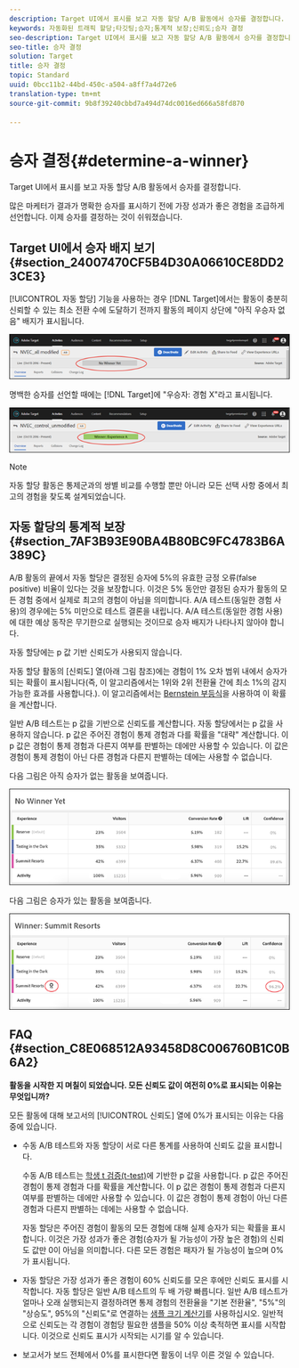 ```yaml
---
description: Target UI에서 표시를 보고 자동 할당 A/B 활동에서 승자를 결정합니다.
keywords: 자동화된 트래픽 할당;타깃팅;승자;통계적 보장;신뢰도;승자 결정
seo-description: Target UI에서 표시를 보고 자동 할당 A/B 활동에서 승자를 결정합니다.
seo-title: 승자 결정
solution: Target
title: 승자 결정
topic: Standard
uuid: 0bcc11b2-44bd-450c-a504-a8ff7a4d72e6
translation-type: tm+mt
source-git-commit: 9b8f39240cbbd7a494d74dc0016ed666a58fd870

---
```



# 승자 결정{#determine-a-winner}

Target UI에서 표시를 보고 자동 할당 A/B 활동에서 승자를 결정합니다.

많은 마케터가 결과가 명확한 승자를 표시하기 전에 가장 성과가 좋은 경험을 조급하게 선언합니다. 이제 승자를 결정하는 것이 쉬워졌습니다.

## Target UI에서 승자 배지 보기 {#section_24007470CF5B4D30A06610CE8DD23CE3}

[!UICONTROL 자동 할당] 기능을 사용하는 경우 [!DNL Target]에서는 활동이 충분히 신뢰할 수 있는 최소 전환 수에 도달하기 전까지 활동의 페이지 상단에 &quot;아직 우승자 없음&quot; 배지가 표시됩니다.

![](assets/auto_traffic_no_winner.png)

명백한 승자를 선언할 때에는 [!DNL Target]에 &quot;우승자: 경험 X&quot;라고 표시됩니다.

![](assets/auto_traffic_winner.png)

>[!NOTE]
>
>자동 할당 활동은 통제군과의 쌍별 비교를 수행할 뿐만 아니라 모든 선택 사항 중에서 최고의 경험을 찾도록 설계되었습니다.

## 자동 할당의 통계적 보장 {#section_7AF3B93E90BA4B80BC9FC4783B6A389C}

A/B 활동의 끝에서 자동 할당은 결정된 승자에 5%의 유효한 긍정 오류(false positive) 비율이 있다는 것을 보장합니다. 이것은 5% 동안만 결정된 승자가 활동의 모든 경험 중에서 실제로 최고의 경험이 아님을 의미합니다. A/A 테스트(동일한 경험 사용)의 경우에는 5% 미만으로 테스트 결론을 내립니다. A/A 테스트(동일한 경험 사용)에 대한 예상 동작은 무기한으로 실행되는 것이므로 승자 배지가 나타나지 않아야 합니다.

자동 할당에는 p 값 기반 신뢰도가 사용되지 않습니다.

자동 할당 활동의 [신뢰도] 열(아래 그림 참조)에는 경험이 1% 오차 범위 내에서 승자가 되는 확률이 표시됩니다(즉, 이 알고리즘에서는 1위와 2위 전환율 간에 최소 1%의 감지 가능한 효과를 사용합니다.). 이 알고리즘에서는 [Bernstein 부등식](https://en.wikipedia.org/wiki/Bernstein_inequalities_(probability_theory))을 사용하여 이 확률을 계산합니다.

일반 A/B 테스트는 p 값을 기반으로 신뢰도를 계산합니다. 자동 할당에서는 p 값을 사용하지 않습니다. p 값은 주어진 경험이 통제 경험과 다를 확률을 &quot;대략&quot; 계산합니다. 이 p 값은 경험이 통제 경험과 다른지 여부를 판별하는 데에만 사용할 수 있습니다. 이 값은 경험이 통제 경험이 아닌 다른 경험과 다른지 판별하는 데에는 사용할 수 없습니다.

다음 그림은 아직 승자가 없는 활동을 보여줍니다.

![](assets/no_winner.png)

다음 그림은 승자가 있는 활동을 보여줍니다.

![](assets/winner_found.png)

## FAQ {#section_C8E068512A93458D8C006760B1C0B6A2}

**활동을 시작한 지 며칠이 되었습니다. 모든 신뢰도 값이 여전히 0%로 표시되는 이유는 무엇입니까?**

모든 활동에 대해 보고서의 [!UICONTROL 신뢰도] 열에 0%가 표시되는 이유는 다음 중에 있습니다.

* 수동 A/B 테스트와 자동 할당이 서로 다른 통계를 사용하여 신뢰도 값을 표시합니다.

   수동 A/B 테스트는 [학생 t 검증(t-test)](https://en.wikipedia.org/wiki/Student%27s_t-test)에 기반한 p 값을 사용합니다. p 값은 주어진 경험이 통제 경험과 다를 확률을 계산합니다. 이 p 값은 경험이 통제 경험과 다른지 여부를 판별하는 데에만 사용할 수 있습니다. 이 값은 경험이 통제 경험이 아닌 다른 경험과 다른지 판별하는 데에는 사용할 수 없습니다.

   자동 할당은 주어진 경험이 활동의 모든 경험에 대해 실제 승자가 되는 확률을 표시합니다. 이것은 가장 성과가 좋은 경험(승자가 될 가능성이 가장 높은 경험)의 신뢰도 값만 0이 아님을 의미합니다. 다른 모든 경험은 패자가 될 가능성이 높으며 0%가 표시됩니다.

* 자동 할당은 가장 성과가 좋은 경험이 60% 신뢰도를 모은 후에만 신뢰도 표시를 시작합니다. 자동 할당은 일반 A/B 테스트의 두 배 가량 빠릅니다. 일반 A/B 테스트가 얼마나 오래 실행되는지 결정하려면 통제 경험의 전환율을 &quot;기본 전환율&quot;, &quot;5%&quot;의 &quot;상승도&quot;, 95%의 &quot;신뢰도&quot;로 연결하는 [샘플 크기 계산기](https://docs.adobe.com/content/target-microsite/testcalculator.html)를 사용하십시오. 일반적으로 신뢰도는 각 경험이 경험당 필요한 샘플을 50% 이상 축적하면 표시를 시작합니다. 이것으로 신뢰도 표시가 시작되는 시기를 알 수 있습니다.
* 보고서가 보드 전체에서 0%를 표시한다면 활동이 너무 이른 것일 수 있습니다.

